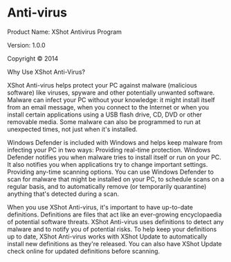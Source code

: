 Anti-virus
==========
Product Name: XShot Antivirus Program

Version: 1.0.0

Copyright © 2014

Why Use XShot Anti-Virus?

XShot Anti-virus helps protect your PC against malware (malicious software) like viruses, spyware and other potentially unwanted software. Malware can infect your PC without your knowledge: it might install itself from an email message, when you connect to the Internet or when you install certain applications using a USB flash drive, CD, DVD or other removable media. Some malware can also be programmed to run at unexpected times, not just when it's installed.

Windows Defender is included with Windows and helps keep malware from infecting your PC in two ways:
Providing real-time protection. Windows Defender notifies you when malware tries to install itself or run on your PC. It also notifies you when applications try to change important settings.
Providing any-time scanning options. You can use Windows Defender to scan for malware that might be installed on your PC, to schedule scans on a regular basis, and to automatically remove (or temporarily quarantine) anything that's detected during a scan.

When you use XShot Anti-virus, it's important to have up-to-date definitions. Definitions are files that act like an ever-growing encyclopaedia of potential software threats. XShot Anti-virus uses definitions to detect any malware and to notify you of potential risks. To help keep your definitions up to date, XShot Anti-virus works with XShot Update to automatically install new definitions as they're released. You can also have XShot Update check online for updated definitions before scanning.
